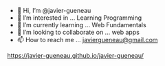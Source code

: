 - 👋 Hi, I’m @javier-gueneau
- 👀 I’m interested in ... Learning Programming
- 🌱 I’m currently learning ... Web Fundamentals
- 💞️ I’m looking to collaborate on ... web apps
- 📫 How to reach me ... javiergueneau@gmail.com


https://javier-gueneau.github.io/javier-gueneau/

<!---
javier-gueneau/javier-gueneau is a ✨ special ✨ repository because its `README.md` (this file) appears on your GitHub profile.
You can click the Preview link to take a look at your changes.


https://javier-gueneau.github.io/javier-gueneau/
--->
